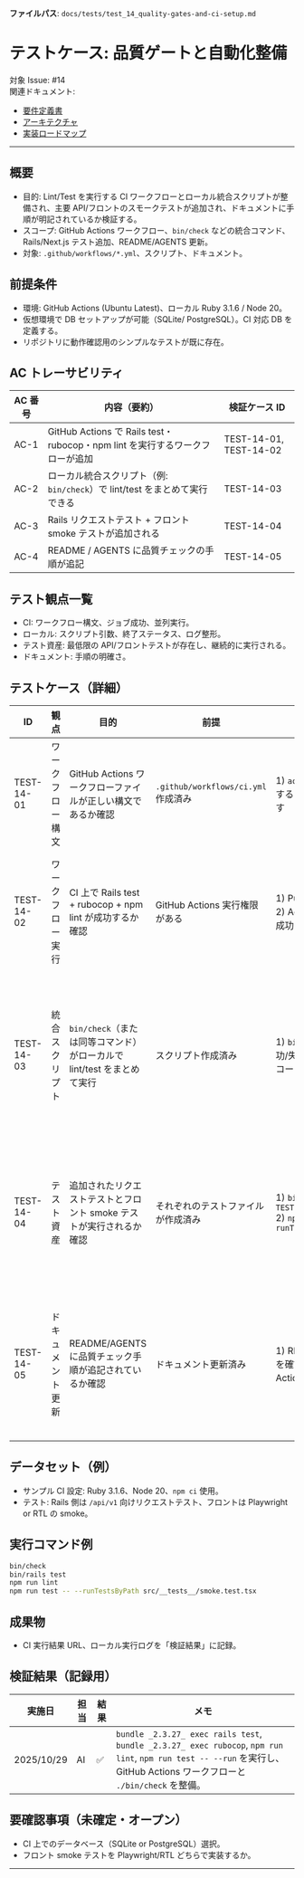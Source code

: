 **ファイルパス**: `docs/tests/test_14_quality-gates-and-ci-setup.md`

# テストケース: 品質ゲートと自動化整備

対象 Issue: #14  
関連ドキュメント:

- [要件定義書](../01_requirements.md)
- [アーキテクチャ](../02_architecture.md)
- [実装ロードマップ](../implementation-roadmap.md)

---

## 概要

- 目的: Lint/Test を実行する CI ワークフローとローカル統合スクリプトが整備され、主要 API/フロントのスモークテストが追加され、ドキュメントに手順が明記されているか検証する。
- スコープ: GitHub Actions ワークフロー、`bin/check` などの統合コマンド、Rails/Next.js テスト追加、README/AGENTS 更新。
- 対象: `.github/workflows/*.yml`、スクリプト、ドキュメント。

## 前提条件

- 環境: GitHub Actions (Ubuntu Latest)、ローカル Ruby 3.1.6 / Node 20。
- 仮想環境で DB セットアップが可能（SQLite/ PostgreSQL）。CI 対応 DB を定義する。
- リポジトリに動作確認用のシンプルなテストが既に存在。

## AC トレーサビリティ

| AC 番号 | 内容（要約）                                                                   | 検証ケース ID                    |
| ------- | ------------------------------------------------------------------------------ | -------------------------------- |
| AC-1    | GitHub Actions で Rails test・rubocop・npm lint を実行するワークフローが追加   | TEST-14-01, TEST-14-02           |
| AC-2    | ローカル統合スクリプト（例: `bin/check`）で lint/test をまとめて実行できる     | TEST-14-03                       |
| AC-3    | Rails リクエストテスト + フロント smoke テストが追加される                     | TEST-14-04                       |
| AC-4    | README / AGENTS に品質チェックの手順が追記                                     | TEST-14-05                       |

## テスト観点一覧

- CI: ワークフロー構文、ジョブ成功、並列実行。
- ローカル: スクリプト引数、終了ステータス、ログ整形。
- テスト資産: 最低限の API/フロントテストが存在し、継続的に実行される。
- ドキュメント: 手順の明確さ。

## テストケース（詳細）

| ID         | 観点               | 目的                                                                   | 前提                                    | 手順                                                                                                                                              | 期待結果                                                                                           | AC   |
| ---------- | ------------------ | ---------------------------------------------------------------------- | --------------------------------------- | ------------------------------------------------------------------------------------------------------------------------------------------------- | ---------------------------------------------------------------------------------------------------- | ---- |
| TEST-14-01 | ワークフロー構文   | GitHub Actions ワークフローファイルが正しい構文であるか確認            | `.github/workflows/ci.yml` 作成済み      | 1) `act` などで dry-run するか、`yamllint` を通す                                                                                                  | 構文エラーなし                                                                                       | AC-1 |
| TEST-14-02 | ワークフロー実行   | CI 上で Rails test + rubocop + npm lint が成功するか確認               | GitHub Actions 実行権限がある            | 1) Pull Request を作成 2) Actions タブでジョブ成功を確認                                                                                          | 全ジョブ成功、結果を PR に添付                                                                       | AC-1 |
| TEST-14-03 | 統合スクリプト     | `bin/check`（または同等コマンド）がローカルで lint/test をまとめて実行 | スクリプト作成済み                       | 1) `bin/check` 実行 2) 成功/失敗時のステータスコードとログを確認                                                                                | 0 終了で全タスク成功。失敗時には終了コード≠0                                                        | AC-2 |
| TEST-14-04 | テスト資産         | 追加されたリクエストテストとフロント smoke テストが実行されるか確認    | それぞれのテストファイルが作成済み       | 1) `bin/rails test TEST=test/requests/...` 2) `npm run test -- --runTestsByPath ...`                                                             | 新規テストが成功し、CI に組み込まれている                                                           | AC-3 |
| TEST-14-05 | ドキュメント更新   | README/AGENTS に品質チェック手順が追記されているか確認                 | ドキュメント更新済み                     | 1) README と AGENTS を確認 2) `bin/check` や Actions 実行方法が記載                                       | 手順・前提・結果確認方法が明記されている                                                           | AC-4 |

## データセット（例）

- サンプル CI 設定: Ruby 3.1.6、Node 20、`npm ci` 使用。
- テスト: Rails 側は `/api/v1` 向けリクエストテスト、フロントは Playwright or RTL の smoke。

## 実行コマンド例

```bash
bin/check
bin/rails test
npm run lint
npm run test -- --runTestsByPath src/__tests__/smoke.test.tsx
```

## 成果物

- CI 実行結果 URL、ローカル実行ログを「検証結果」に記録。

## 検証結果（記録用）

| 実施日     | 担当 | 結果 | メモ |
| ---------- | ---- | ---- | ---- |
| 2025/10/29 | AI   | ✅   | `bundle _2.3.27_ exec rails test`, `bundle _2.3.27_ exec rubocop`, `npm run lint`, `npm run test -- --run` を実行し、GitHub Actions ワークフローと `./bin/check` を整備。 |

## 要確認事項（未確定・オープン）

- CI 上でのデータベース（SQLite or PostgreSQL）選択。
- フロント smoke テストを Playwright/RTL どちらで実装するか。

---
